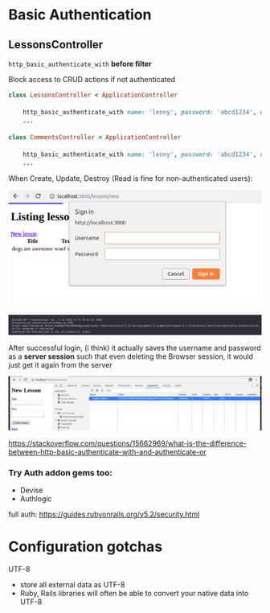 # Basic Authentication

## LessonsController

`http_basic_authenticate_with` **before filter**

Block access to CRUD actions if not authenticated

```ruby
class LessonsController < ApplicationController
    
    http_basic_authenticate_with name: 'lenny', password: 'abcd1234', except: [:index, :show]
    ...

class CommentsController < ApplicationController

    http_basic_authenticate_with name: 'lenny', password: 'abcd1234', only: :destroy
    ...
```

When Create, Update, Destroy (Read is fine for non-authenticated users):

![](screens/2019-12-24-10-02-57.png)

![](screens/2019-12-24-10-14-53.png)

After successful login, (i think) it actually saves the username and password as a **server session**
such that even deleting the Browser session, it would just get it again from the server

![](screens/2019-12-24-10-11-04.png)

https://stackoverflow.com/questions/15662969/what-is-the-difference-between-http-basic-authenticate-with-and-authenticate-or

### Try Auth addon gems too:

- Devise
- Authlogic

full auth: https://guides.rubyonrails.org/v5.2/security.html


# Configuration gotchas

UTF-8
- store all external data as UTF-8
- Ruby, Rails libraries will often be able to convert your native data into UTF-8